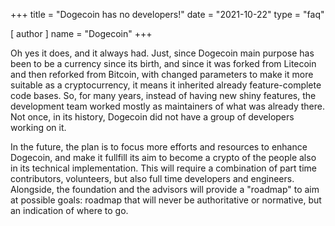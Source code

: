 +++
title = "Dogecoin has no developers!"
date = "2021-10-22"
type = "faq"

[ author ]
  name = "Dogecoin"
+++

Oh yes it does, and it always had. Just, since Dogecoin main purpose has been to be a currency since its birth, and since it was forked from Litecoin and then reforked from Bitcoin, with changed parameters to make it more suitable as a cryptocurrency, it means it inherited already feature-complete code bases. So, for many years, instead of having new shiny features, the development team worked mostly as maintainers of what was already there. Not once, in its history, Dogecoin did not have a group of developers working on it.

In the future, the plan is to focus more efforts and resources to enhance Dogecoin, and make it fullfill its aim to become a crypto of the people also in its technical implementation. This will require a combination of part time contributors, volunteers, but also full time developers and engineers. Alongside, the foundation and the advisors will provide a "roadmap" to aim at possible goals: roadmap that will never be authoritative or normative, but an indication of where to go.



